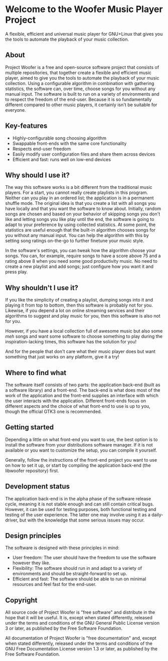 # Welcome to the Woofer Music Player Project

A flexible, efficient and universal music player for GNU+Linux that gives you
the tools to automate the playback of your music collection.

## About

Project Woofer is a free and open-source software project that consists of
multiple repositories, that together create a flexible and efficient music
player, aimed to give you the tools to automate the playback of your music
collection.  Using a configurable algorithm in combination with gathering
statistics, the software can, over time, choose songs for you without any manual
input.  The software is built to run on a variety of environments and to respect
the freedom of the end-user.  Because it is so fundamentally different compared
to other music players, it certainly isn't be suitable for everyone.

## Key-features

* Highly-configurable song choosing algorithm
* Swappable front-ends with the same core functionality
* Respects end-user freedom
* Easily modify user configuration files and share them across devices
* Efficient and fast: runs well on low-end devices

## Why should I use it?

The way this software works is a bit different from the traditional music
players.  For a start, you cannot really create playlists in this program.
Neither can you play in an ordered list; the application is in a permanent
shuffle mode.  The original idea is that you create a list with all songs you
have locally and that you want the software to know about.  Initially, random
songs are chosen and based on your behavior of skipping songs you don't like and
letting songs you like play until the end, the software is going to adapt to
your preference by using collected statistics.  At some point, the statistics
are useful enough that the built-in algorithm chooses songs for you without any
manual input.  You can help the algorithm with this by setting song ratings
on-the-go to further finetune your music style.

In the software's settings, you can tweak how the algorithm choose your songs.
You can, for example, require songs to have a score above 75 and a rating above
8 when you need some good productivity music.  No need to create a new playlist
and add songs; just configure how you want it and press play.

## Why shouldn't I use it?

If you like the simplicity of creating a playlist, dumping songs into it and
playing it from top to bottom, then this software is probably not for you.
Likewise, if you depend a lot on online streaming services and their algorithms
to suggest and play music for you, then this software is also not for you.

However, if you have a local collection full of awesome music but also some
*meh* songs and want some software to choose something to play during the
inspiration-lacking times, this software has the solution for you!

And for the people that don't care what their music player does but want
something that just works on any platform, give it a try!

## Where to find what

The software itself consists of two parts: the application back-end (built as a
software library) and a front-end.  The back-end is what does most of the work
of the application and the front-end supplies an interface with which the user
interacts with the application.  Different front-ends focus on different aspects
and the choice of what front-end to use is up to you, though the official GTK3
one is recommended.

## Getting started

Depending a little on what front-end you want to use, the best option is to
install the software from your distributions software manager.  If it is not
available or you want to customize the setup, you can compile it yourself.

Generally, follow the instructions of the front-end project you want to use on
how to set it up, or start by compiling the application back-end (the libwoofer
repository) first.

## Development status

The application back-end is in the alpha phase of the software release cycle,
meaning it is not stable enough and can still contain critical bugs.  However,
it can be used for testing purposes, both functional testing and testing of the
user experience.  The latter one may involve using it as a daily-driver, but
with the knowledge that some serious issues may occur.

## Design principles

The software is designed with these principles in mind:
* User freedom: The user should have the freedom to use the software however
  they like.
* Flexibility: The software should run in and adapt to a variety of environments
  and should be straight-forward to set up.
* Efficient and fast: The software should be able to run on minimal resources
  and feel fast for the end-user.

## Copyright

All source code of Project Woofer is "free software" and distribute in the hope
that it will be useful.  It is, except when stated differently, released under
the terms and conditions of the GNU General Public License version 3 or later,
as published by the Free Software Foundation.

All documentation of Project Woofer is "free documentation" and, except when
stated differently, released under the terms and conditions of the GNU Free
Documentation License version 1.3 or later, as published by the Free Software
Foundation.


